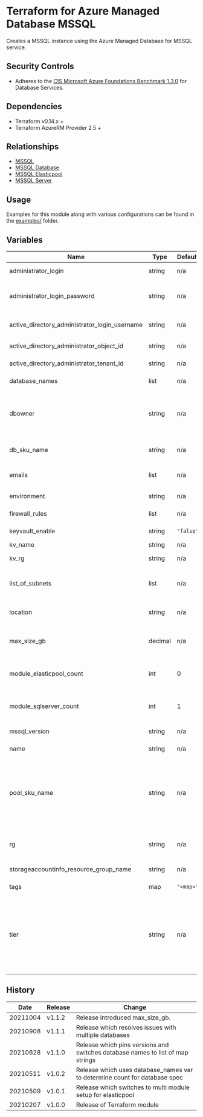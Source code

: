 # Terraform for Azure Managed Database MSSQL

Creates a MSSQL instance using the Azure Managed Database for MSSQL service.

## Security Controls

- Adheres to the [CIS Microsoft Azure Foundations Benchmark 1.3.0](https://docs.microsoft.com/en-us/azure/governance/policy/samples/cis-azure-1-3-0) for Database Services.

## Dependencies

- Terraform v0.14.x +
- Terraform AzureRM Provider 2.5 +

## Relationships

- [MSSQL](https://github.com/canada-ca-terraform-modules/terraform-azurerm-mssql)
- [MSSQL Database](https://github.com/canada-ca-terraform-modules/terraform-azurerm-mssql-database)
- [MSSQL Elasticpool](https://github.com/canada-ca-terraform-modules/terraform-azurerm-mssql-elasticpool)
- [MSSQL Server](https://github.com/canada-ca-terraform-modules/terraform-azurerm-mssql-server)

## Usage

Examples for this module along with various configurations can be found in the [examples/](examples/) folder.

## Variables

| Name                                          | Type    | Default   | Required | Description                                                                                                                                                                                                                 |
|-----------------------------------------------|---------|-----------|----------|-----------------------------------------------------------------------------------------------------------------------------------------------------------------------------------------------------------------------------|
| administrator_login                           | string  | n/a       | yes      | The Administrator Login for the MSSQL Server.                                                                                                                                                                               |
| administrator_login_password                  | string  | n/a       | yes      | The Password associated with the administrator_login for the MSSQL Server.                                                                                                                                                  |
| active_directory_administrator_login_username | string  | n/a       | yes      | The Active Directory Administrator Login Username.                                                                                                                                                                          |
| active_directory_administrator_object_id      | string  | n/a       | yes      | The Active Directory Administrator Object ID.                                                                                                                                                                               |
| active_directory_administrator_tenant_id      | string  | n/a       | yes      | The Active Directory Administrator Tenant ID.                                                                                                                                                                               |
| database_names                                | list    | n/a       | yes      | The name of the PostgreSQL database(s).                                                                                                                                                                                     |
| dbowner                                       | string  | n/a       | yes      | The name of the user or group that will be granted dbmanager, loginmanager (master) and db_owner on their database.                                                                                                         |
| db_sku_name                                   | string  | n/a       | no       | Specifies the name of the sku used by the database.                                                                                                                                                                         |
| emails                                        | list    | n/a       | yes      | List of email addresses that should recieve the security reports.                                                                                                                                                           |
| environment                                   | string  | n/a       | yes      | The name of the subscription.                                                                                                                                                                                               |
| firewall_rules                                | list    | n/a       | yes      | List the IPs that are allowed.                                                                                                                                                                                              |
| keyvault_enable                               | string  | `"false"` | no       | Enable Threat Detection Policy.                                                                                                                                                                                             |
| kv_name                                       | string  | n/a       | yes      | The keyvault name.                                                                                                                                                                                                          |
| kv_rg                                         | string  | n/a       | yes      | The keyvault resource group.                                                                                                                                                                                                |
| list_of_subnets                               | list    | n/a       | yes      | List of subnets (local.backCCSubnetRef, local.midCCsubnetRef etc.)                                                                                                                                                          |
| location                                      | string  | n/a       | yes      | Specifies the supported Azure location where the resource exists.                                                                                                                                                           |
| max_size_gb                                   | decimal | n/a       | no       | The max data size of the elastic pool in gigabytes. Conflicts with max_size_bytes.                                                                                                                                          |
| module_elasticpool_count                      | int     | 0         | yes      | The count used to determine whether or not the db module is leveraged.                                                                                                                                                      |
| module_sqlserver_count                        | int     | 1         | yes      | The count used to determine whether or not the db module is leveraged.                                                                                                                                                      |
| mssql_version                                 | string  | n/a       | yes      | The version of the MSSQL Server.                                                                                                                                                                                            |
| name                                          | string  | n/a       | yes      | The name to pass to the MSSQL modules.                                                                                                                                                                                      |
| pool_sku_name                                 | string  | n/a       | yes      | Specifies the SKU Name for this Elasticpool. The name of the SKU, will be either vCore based tier + family pattern (e.g. GP_Gen4, BC_Gen5) or the DTU based BasicPool, StandardPool, or PremiumPool pattern.                |
| rg                                            | string  | n/a       | yes      | The name of the resource group in which to create the MSSQL Server                                                                                                                                                          |
| storageaccountinfo_resource_group_name        | string  | n/a       | yes      | The storageaccountinfo resource group name.                                                                                                                                                                                 |
| tags                                          | map     | `"<map>"` | n/a      | A mapping of tags to assign to the resource.                                                                                                                                                                                |
| tier                                          | string  | n/a       | no       | The tier of the particular SKU. Possible values are GeneralPurpose, BusinessCritical, Basic, Standard, or Premium. For more information see the documentation for your Elasticpool configuration: vCore-based or DTU-based. |

## History

| Date     | Release | Change                                                                         |
|----------|---------|--------------------------------------------------------------------------------|
| 20211004 | v1.1.2  | Release introduced max_size_gb.                                                |
| 20210908 | v1.1.1  | Release which resolves issues with multiple databases                          |
| 20210628 | v1.1.0  | Release which pins versions and switches database names to list of map strings |
| 20210511 | v1.0.2  | Release which uses database_names var to determine count for database spec     |
| 20210509 | v1.0.1  | Release which switches to multi module setup for elasticpool                   |
| 20210207 | v1.0.0  | Release of Terraform module                                                    |
